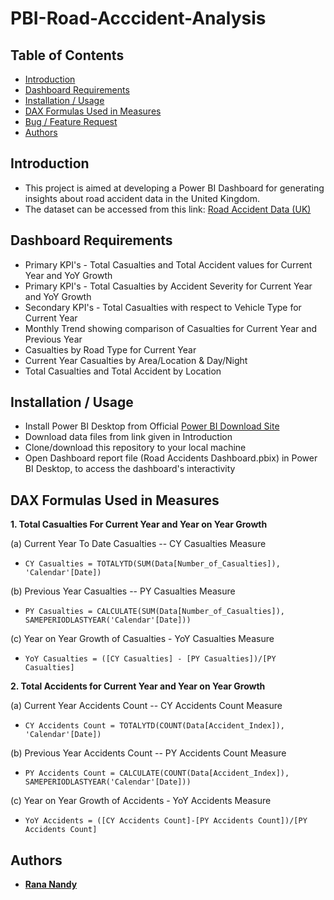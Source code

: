 # PBI-Road-Acccident-Analysis

## Table of Contents
* [Introduction](#Introduction)
* [Dashboard Requirements](#Dashboard-Requirements)
* [Installation / Usage](#Installation--Usage)
* [DAX Formulas Used in Measures](#DAX-Formulas-Used-in-Measures)
* [Bug / Feature Request](#Bug--Feature-Request)
* [Authors](#Authors)
  
## Introduction
* This project is aimed at developing a Power BI Dashboard for generating insights about road accident data in the United Kingdom.
* The dataset can be accessed from this link: [Road Accident Data (UK)](https://drive.google.com/drive/folders/1G3BFBOcSn-i-8aJ6c_MgGWJzhYWM_Okb?usp=sharing)
  
## Dashboard Requirements
* Primary KPI's - Total Casualties and Total Accident values for Current Year and YoY Growth
* Primary KPI's - Total Casualties by Accident Severity for Current Year and YoY Growth
* Secondary KPI's - Total Casualties with respect to Vehicle Type for Current Year
* Monthly Trend showing comparison of Casualties for Current Year and Previous Year
* Casualties by Road Type for Current Year
* Current Year Casualties by Area/Location & Day/Night
* Total Casualties and Total Accident by Location

## Installation / Usage
* Install Power BI Desktop from Official [Power BI Download Site](https://powerbi.microsoft.com/en-us/downloads/)
* Download data files from link given in Introduction
* Clone/download this repository to your local machine
* Open Dashboard report file (Road Accidents Dashboard.pbix) in Power BI Desktop, to access the dashboard's interactivity 

## DAX Formulas Used in Measures

**1. Total Casualties For Current Year and Year on Year Growth**

(a) Current Year To Date Casualties -- CY Casualties Measure
* `CY Casualties = TOTALYTD(SUM(Data[Number_of_Casualties]), 'Calendar'[Date])`

(b) Previous Year Casualties -- PY Casualties Measure
* `PY Casualties = CALCULATE(SUM(Data[Number_of_Casualties]), SAMEPERIODLASTYEAR('Calendar'[Date]))`

(c) Year on Year Growth of Casualties - YoY Casualties Measure
* `YoY Casualties = ([CY Casualties] - [PY Casualties])/[PY Casualties]`

**2. Total Accidents for Current Year and Year on Year Growth**

(a) Current Year Accidents Count -- CY Accidents Count Measure
*  `CY Accidents Count = TOTALYTD(COUNT(Data[Accident_Index]), 'Calendar'[Date])`

(b) Previous Year Accidents Count -- PY Accidents Count Measure
* `PY Accidents Count = CALCULATE(COUNT(Data[Accident_Index]), SAMEPERIODLASTYEAR('Calendar'[Date]))`

(c) Year on Year Growth of Accidents - YoY Accidents Measure
* `YoY Accidents = ([CY Accidents Count]-[PY Accidents Count])/[PY Accidents Count]`


## Authors
* **[Rana Nandy](https://github.com/https://github.com/Rocker0070)**
    






  
